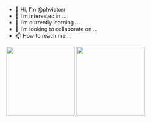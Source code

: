 - 👋 Hi, I’m @phvictorr
- 👀 I’m interested in ...
- 🌱 I’m currently learning ...
- 💞️ I’m looking to collaborate on ...
- 📫 How to reach me ...

<!---
phvictorr/phvictorr is a ✨ special ✨ repository because its `README.md` (this file) appears on your GitHub profile.
You can click the Preview link to take a look at your changes.
--->

<div>
<a href="https://github.com/phvictorr">
<img height="180em" src="https://github-readme-stats.vercel.app/api/top-langs/?username=phvictorr&layout=compact&langs_count=7&theme=dracula"/>
<img height="180em" src="https://github-readme-stats.vercel.app/api?username=phvictorr&show_icons=true&theme=dracula&include_all_commits=true&count_private=true"/>
</div>
